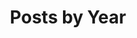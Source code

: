 ---
layout: collection
classes: wide
title: "Posts by Year"
permalink: /year-archive/
header:
    image: /images/cloud-computing-banner-hand.jpg
author_profile: true
---